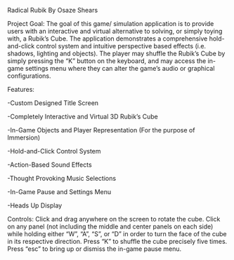 Radical Rubik 
By Osaze Shears 

Project Goal: The goal of this game/ simulation application is to provide users with an interactive and 
virtual alternative to solving, or simply toying with, a Rubik’s Cube. The application demonstrates a 
comprehensive hold-and-click control system and intuitive perspective based effects (i.e. shadows, 
lighting and objects). The player may shuffle the Rubik’s Cube by simply pressing the “K” button on the 
keyboard, and may access the in-game settings menu where they can alter the game’s audio or 
graphical configurations. 


Features: 

 -Custom Designed Title Screen 

 -Completely Interactive and Virtual 3D Rubik’s Cube 

 -In-Game Objects and Player Representation (For the purpose of Immersion) 

 -Hold-and-Click Control System 

 -Action-Based Sound Effects 

 -Thought Provoking Music Selections 

 -In-Game Pause and Settings Menu

 -Heads Up Display


Controls: 
Click and drag anywhere on the screen to rotate the cube. Click on any panel (not including the middle 
and center panels on each side) while holding either “W”, “A”, “S”, or “D” in order to turn the face of the 
cube in its respective direction. Press “K” to shuffle the cube precisely five times. Press “esc” to bring up 
or dismiss the in-game pause menu. 
